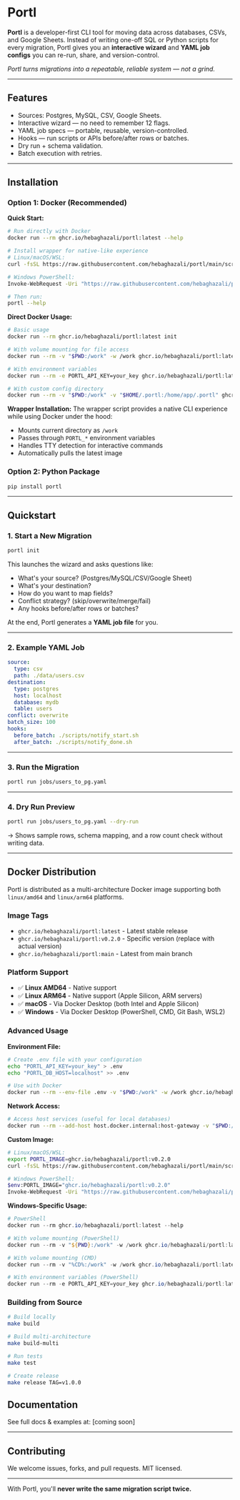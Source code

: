 # Portl

**Portl** is a developer-first CLI tool for moving data across databases, CSVs, and Google Sheets.
Instead of writing one-off SQL or Python scripts for every migration, Portl gives you an **interactive wizard** and **YAML job configs** you can re-run, share, and version-control.

*Portl turns migrations into a repeatable, reliable system — not a grind.*

---

## Features

* Sources: Postgres, MySQL, CSV, Google Sheets.
* Interactive wizard — no need to remember 12 flags.
* YAML job specs — portable, reusable, version-controlled.
* Hooks — run scripts or APIs before/after rows or batches.
* Dry run + schema validation.
* Batch execution with retries.

---

## Installation

### Option 1: Docker (Recommended)

**Quick Start:**
```bash
# Run directly with Docker
docker run --rm ghcr.io/hebaghazali/portl:latest --help

# Install wrapper for native-like experience
# Linux/macOS/WSL:
curl -fsSL https://raw.githubusercontent.com/hebaghazali/portl/main/scripts/install-portl.sh | bash

# Windows PowerShell:
Invoke-WebRequest -Uri "https://raw.githubusercontent.com/hebaghazali/portl/main/scripts/install-portl.ps1" | Invoke-Expression

# Then run:
portl --help
```

**Direct Docker Usage:**
```bash
# Basic usage
docker run --rm ghcr.io/hebaghazali/portl:latest init

# With volume mounting for file access
docker run --rm -v "$PWD:/work" -w /work ghcr.io/hebaghazali/portl:latest run jobs/migration.yaml

# With environment variables
docker run --rm -e PORTL_API_KEY=your_key ghcr.io/hebaghazali/portl:latest run jobs/sheets_to_db.yaml

# With custom config directory
docker run --rm -v "$PWD:/work" -v "$HOME/.portl:/home/app/.portl" ghcr.io/hebaghazali/portl:latest init
```

**Wrapper Installation:**
The wrapper script provides a native CLI experience while using Docker under the hood:
- Mounts current directory as `/work`
- Passes through `PORTL_*` environment variables
- Handles TTY detection for interactive commands
- Automatically pulls the latest image

### Option 2: Python Package

```bash
pip install portl
```

---

## Quickstart

### 1. Start a New Migration

```bash
portl init
```

This launches the wizard and asks questions like:

* What's your source? (Postgres/MySQL/CSV/Google Sheet)
* What's your destination?
* How do you want to map fields?
* Conflict strategy? (skip/overwrite/merge/fail)
* Any hooks before/after rows or batches?

At the end, Portl generates a **YAML job file** for you.

---

### 2. Example YAML Job

```yaml
source:
  type: csv
  path: ./data/users.csv
destination:
  type: postgres
  host: localhost
  database: mydb
  table: users
conflict: overwrite
batch_size: 100
hooks:
  before_batch: ./scripts/notify_start.sh
  after_batch: ./scripts/notify_done.sh
```

---

### 3. Run the Migration

```bash
portl run jobs/users_to_pg.yaml
```

---

### 4. Dry Run Preview

```bash
portl run jobs/users_to_pg.yaml --dry-run
```

→ Shows sample rows, schema mapping, and a row count check without writing data.

---

## Docker Distribution

Portl is distributed as a multi-architecture Docker image supporting both `linux/amd64` and `linux/arm64` platforms.

### Image Tags

- `ghcr.io/hebaghazali/portl:latest` - Latest stable release
- `ghcr.io/hebaghazali/portl:v0.2.0` - Specific version (replace with actual version)
- `ghcr.io/hebaghazali/portl:main` - Latest from main branch

### Platform Support

- ✅ **Linux AMD64** - Native support
- ✅ **Linux ARM64** - Native support (Apple Silicon, ARM servers)
- ✅ **macOS** - Via Docker Desktop (both Intel and Apple Silicon)
- ✅ **Windows** - Via Docker Desktop (PowerShell, CMD, Git Bash, WSL2)

### Advanced Usage

**Environment File:**
```bash
# Create .env file with your configuration
echo "PORTL_API_KEY=your_key" > .env
echo "PORTL_DB_HOST=localhost" >> .env

# Use with Docker
docker run --rm --env-file .env -v "$PWD:/work" -w /work ghcr.io/hebaghazali/portl:latest run jobs/migration.yaml
```

**Network Access:**
```bash
# Access host services (useful for local databases)
docker run --rm --add-host host.docker.internal:host-gateway -v "$PWD:/work" -w /work ghcr.io/hebaghazali/portl:latest run jobs/local_db.yaml
```

**Custom Image:**
```bash
# Linux/macOS/WSL:
export PORTL_IMAGE=ghcr.io/hebaghazali/portl:v0.2.0
curl -fsSL https://raw.githubusercontent.com/hebaghazali/portl/main/scripts/install-portl.sh | bash

# Windows PowerShell:
$env:PORTL_IMAGE="ghcr.io/hebaghazali/portl:v0.2.0"
Invoke-WebRequest -Uri "https://raw.githubusercontent.com/hebaghazali/portl/main/scripts/install-portl.ps1" | Invoke-Expression
```

**Windows-Specific Usage:**
```powershell
# PowerShell
docker run --rm ghcr.io/hebaghazali/portl:latest --help

# With volume mounting (PowerShell)
docker run --rm -v "${PWD}:/work" -w /work ghcr.io/hebaghazali/portl:latest init

# With volume mounting (CMD)
docker run --rm -v "%CD%:/work" -w /work ghcr.io/hebaghazali/portl:latest init

# With environment variables (PowerShell)
docker run --rm -e PORTL_API_KEY=your_key ghcr.io/hebaghazali/portl:latest run jobs/migration.yaml
```

### Building from Source

```bash
# Build locally
make build

# Build multi-architecture
make build-multi

# Run tests
make test

# Create release
make release TAG=v1.0.0
```

## Documentation

See full docs & examples at: [coming soon]

---

## Contributing

We welcome issues, forks, and pull requests. MIT licensed.

---

With Portl, you'll **never write the same migration script twice.**

